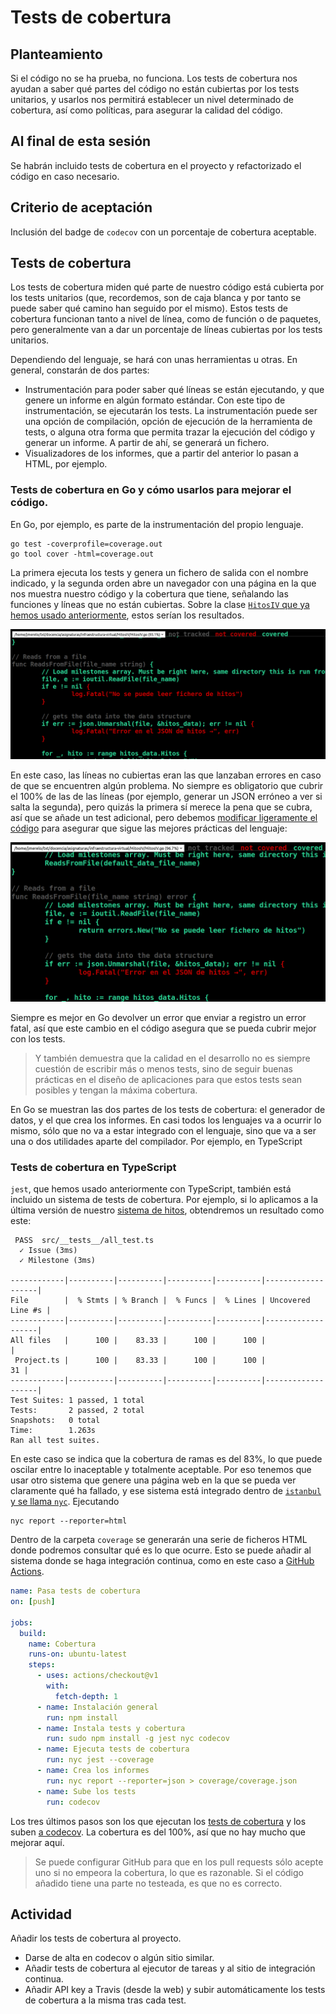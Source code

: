 # Tests de cobertura


## Planteamiento

Si el código no se ha prueba, no funciona. Los tests de cobertura nos
ayudan a saber qué partes del código no están cubiertas por los tests
unitarios, y usarlos nos permitirá establecer un nivel determinado de
cobertura, así como políticas, para asegurar la calidad del código.

## Al final de esta sesión

Se habrán incluido tests de cobertura en el proyecto y refactorizado
el código en caso necesario.

## Criterio de aceptación

Inclusión del badge de `codecov` con un porcentaje de cobertura aceptable.

## Tests de cobertura

Los tests de cobertura miden qué parte de nuestro código está cubierta por los tests unitarios (que, recordemos, son de caja blanca y por tanto se puede saber qué camino han seguido por el mismo). Estos tests de cobertura funcionan tanto a nivel de línea, como de función o de paquetes, pero generalmente van a dar un porcentaje de líneas cubiertas por los tests unitarios. 

Dependiendo del lenguaje, se hará con unas herramientas u otras. En general, constarán de dos partes:

* Instrumentación para poder saber qué líneas se están ejecutando, y que genere un informe en algún formato estándar. Con este tipo de instrumentación, se ejecutarán los tests. La instrumentación puede ser una opción de compilación, opción de ejecución de la herramienta de tests, o alguna otra forma que permita trazar la ejecución del código y generar un informe. A partir de ahí, se generará un fichero.
* Visualizadores de los informes, que a partir del anterior lo pasan a HTML, por ejemplo. 


### Tests de cobertura en Go y cómo usarlos para mejorar el código.

En Go, por ejemplo, es parte de la instrumentación del propio lenguaje.

```
go test -coverprofile=coverage.out
go tool cover -html=coverage.out
```

La primera ejecuta los tests y genera un fichero de salida con el
nombre indicado, y la segunda orden abre un navegador con una página
en la que nos muestra nuestro código y la cobertura que tiene,
señalando las funciones y líneas que no están cubiertas. Sobre la clase [`HitosIV` que ya hemos usado anteriormente](https://github.com/JJ/HitosIV), estos serían los resultados.

![Cobertura de los tests en la clase HitosIV](img/gocover.png)

En este caso, las  líneas no cubiertas eran las que lanzaban errores en caso de que
se encuentren algún problema. No siempre es obligatorio que cubrir el 100% de las
de las líneas (por ejemplo, generar un JSON erróneo a ver si salta la
segunda), pero quizás la primera sí merece la pena que se cubra, así
que se añade un test adicional, pero
debemos
[modificar ligeramente el código](https://stackoverflow.com/a/46841524/891440) para
asegurar que sigue las mejores prácticas del lenguaje: 


![Nueva cobertura de los tests en la clase HitosIV](img/gocover-2.png)

Siempre es mejor en Go devolver un error que enviar a registro un error fatal, así que este cambio en el código asegura que se pueda cubrir mejor con los tests.

> Y también demuestra que la calidad en el desarrollo no es siempre
> cuestión de escribir más o menos tests, sino de seguir buenas
> prácticas en el diseño de aplicaciones para que estos tests sean
> posibles y tengan la máxima cobertura. 

En Go se muestran las dos partes de los tests de cobertura: el
generador de datos, y el que crea los informes. En casi todos los
lenguajes va a ocurrir lo mismo, sólo que no va a estar integrado con
el lenguaje, sino que va a ser una o dos utilidades aparte del
compilador. Por ejemplo, en TypeScript


### Tests de cobertura en TypeScript

`jest`, que hemos usado anteriormente con TypeScript, también está
incluido un sistema de tests de cobertura. Por ejemplo, si lo
aplicamos a la última versión de
nuestro [sistema de hitos](https://github.com/JJ/ts-milestones),
obtendremos un resultado como este:

```
 PASS  src/__tests__/all_test.ts
  ✓ Issue (3ms)
  ✓ Milestone (3ms)

------------|----------|----------|----------|----------|-------------------|
File        |  % Stmts | % Branch |  % Funcs |  % Lines | Uncovered Line #s |
------------|----------|----------|----------|----------|-------------------|
All files   |      100 |    83.33 |      100 |      100 |                   |
 Project.ts |      100 |    83.33 |      100 |      100 |                31 |
------------|----------|----------|----------|----------|-------------------|
Test Suites: 1 passed, 1 total
Tests:       2 passed, 2 total
Snapshots:   0 total
Time:        1.263s
Ran all test suites.
```

En este caso se indica que la cobertura de ramas es del 83%, lo que
puede oscilar entre lo inaceptable y totalmente aceptable. Por eso
tenemos que usar otro sistema que genere una página web en la que se
pueda ver claramente qué ha fallado, y ese sistema está integrado
dentro
de
[`istanbul` y se llama `nyc`](https://www.npmjs.com/package/nyc). Ejecutando

```
nyc report --reporter=html
```

Dentro de la carpeta `coverage` se generarán una serie de ficheros
HTML donde podremos consultar qué es lo que ocurre. Esto se puede
añadir al sistema donde se haga integración continua, como en este
caso
a
[GitHub Actions](https://github.com/JJ/ts-milestones/blob/master/.github/workflows/coverage.yml).

```yaml
name: Pasa tests de cobertura
on: [push]

jobs:
  build:
    name: Cobertura
    runs-on: ubuntu-latest
    steps:
      - uses: actions/checkout@v1
        with:
          fetch-depth: 1
      - name: Instalación general
        run: npm install
      - name: Instala tests y cobertura
        run: sudo npm install -g jest nyc codecov
      - name: Ejecuta tests de cobertura
        run: nyc jest --coverage
      - name: Crea los informes
        run: nyc report --reporter=json > coverage/coverage.json
      - name: Sube los tests
        run: codecov
```

Los tres últimos pasos son los que ejecutan los [tests de cobertura](https://github.com/JJ/ts-milestones/commit/599e3f41ed6314f23603862b5da5079358df61c6/checks?check_suite_id=299177238) y
los
suben
[a codecov](https://codecov.io/gh/JJ/ts-milestones/src/master/src/Project.ts). La
cobertura es del 100%, así que no hay mucho que mejorar aquí.

> Se puede configurar GitHub para que en los pull requests sólo acepte
> uno si no empeora la cobertura, lo que es razonable. Si el código
> añadido tiene una parte no testeada, es que no es correcto.

 
## Actividad


Añadir los tests de cobertura al proyecto.

* Darse de alta en codecov o algún sitio similar.
* Añadir tests de cobertura al ejecutor de tareas y al sitio de
  integración continua.
* Añadir API key a Travis (desde la web) y subir automáticamente los
  tests de cobertura a la misma tras cada test.

